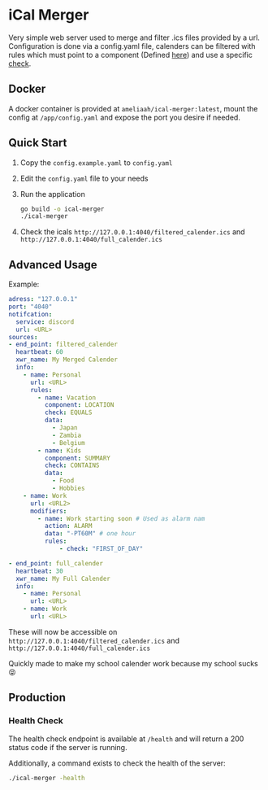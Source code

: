 # iCal Merger

Very simple web server used to merge and filter .ics files provided by a url. 
Configuration is done via a config.yaml file, calenders can be filtered with rules which must point to a component (Defined [here](https://pkg.go.dev/github.com/arran4/golang-ical#Property)) and use a specific [check](ical/checks.go#L24).

## Docker

A docker container is provided at `ameliaah/ical-merger:latest`, mount the config at `/app/config.yaml` and expose the port you desire if needed.

## Quick Start

1. Copy the `config.example.yaml` to `config.yaml`
2. Edit the `config.yaml` file to your needs
3. Run the application

    ```bash
    go build -o ical-merger
    ./ical-merger
    ```

4. Check the icals `http://127.0.0.1:4040/filtered_calender.ics` and `http://127.0.0.1:4040/full_calender.ics`

## Advanced Usage

Example:

```yaml
adress: "127.0.0.1"
port: "4040"
notifcation:
  service: discord
  url: <URL>
sources:
- end_point: filtered_calender
  heartbeat: 60
  xwr_name: My Merged Calender
  info:
    - name: Personal
      url: <URL>
      rules:
        - name: Vacation
          component: LOCATION
          check: EQUALS 
          data: 
            - Japan
            - Zambia
            - Belgium
        - name: Kids
          component: SUMMARY
          check: CONTAINS
          data:
            - Food
            - Hobbies
    - name: Work
      url: <URL2>
      modifiers:
        - name: Work starting soon # Used as alarm nam
          action: ALARM
          data: "-PT60M" # one hour
          rules:
              - check: "FIRST_OF_DAY"

- end_point: full_calender
  heartbeat: 30
  xwr_name: My Full Calender
  info:
    - name: Personal
      url: <URL>
    - name: Work
      url: <URL>
```

These will now be accessible on `http://127.0.0.1:4040/filtered_calender.ics` and `http://127.0.0.1:4040/full_calender.ics`

Quickly made to make my school calender work because my school sucks 😝

## Production

### Health Check

The health check endpoint is available at `/health` and will return a 200 status code if the server is running.

Additionally, a command exists to check the health of the server:

```bash
./ical-merger -health
```
